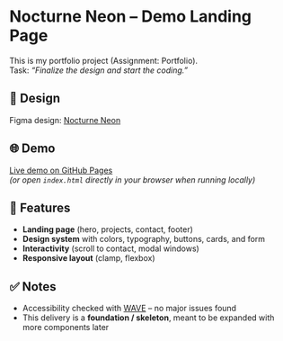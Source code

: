 # Nocturne Neon – Demo Landing Page

This is my portfolio project (Assignment: Portfolio).  
Task: _“Finalize the design and start the coding.”_

## 📐 Design

Figma design: [Nocturne Neon](https://www.figma.com/design/uXLDBGhNxnU6Z4tEw4Tplo/Nocturne-Neon?node-id=0-1&p=f&t=scIsARjHTohC0yjO-0)

## 🌐 Demo

[Live demo on GitHub Pages](https://mrhryhorii.github.io/nocturne_demo/)  
_(or open `index.html` directly in your browser when running locally)_

## 📂 Features

- **Landing page** (hero, projects, contact, footer)
- **Design system** with colors, typography, buttons, cards, and form
- **Interactivity** (scroll to contact, modal windows)
- **Responsive layout** (clamp, flexbox)

## ✅ Notes

- Accessibility checked with [WAVE](https://wave.webaim.org/report#/mrhryhorii.github.io/nocturne_demo/) – no major issues found
- This delivery is a **foundation / skeleton**, meant to be expanded with more components later

